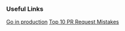 ### Useful Links

[Go in production](https://peter.bourgon.org/go-in-production/)
[Top 10 PR Request Mistakes](https://blog.scottnonnenberg.com/top-ten-pull-request-review-mistakes/)    
